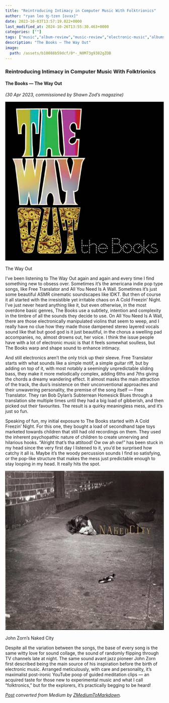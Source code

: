 ```yaml
---
title: "Reintroducing Intimacy in Computer Music With Folktrionics"
author: "ryan leo ꜩ-tzen [ovxx]"
date: 2023-10-03T13:57:19.022+0000
last_modified_at: 2024-10-26T13:55:30.463+0000
categories: [""]
tags: ["music","album-review","music-review","electronic-music","albums-of-the-year"]
description: "The Books — The Way Out"
image:
  path: /assets/b10088b59dcf/0*-_N0M73g9382gZOB
---
```


### Reintroducing Intimacy in Computer Music With Folktrionics
#### The Books — The Way Out

_\(30 Apr 2023, commissioned by Shawn Zod’s magazine\)_


![The Way Out](assets/b10088b59dcf/0*-_N0M73g9382gZOB)

The Way Out

I’ve been listening to The Way Out again and again and every time I find something new to obsess over\. Sometimes it’s the americana indie pop type songs, like Free Translator and All You Need Is A Wall\. Sometimes it’s just some beautiful ASMR cinematic soundscapes like IDKT\. But then of course it all started with the irresistible yet irritable chaos on A Cold Freezin’ Night\. I’ve just never heard anything like it, but even otherwise, in the most overdone basic genres, The Books use a subtlety, intention and complexity in the timbre of all the sounds they decide to use\. On All You Need Is A Wall, there are those electronically manipulated violins that seem to weep, and I really have no clue how they made those dampened stereo layered vocals sound like that but good god is it just beautiful, in the chorus a swelling pad accompanies, no, almost drowns out, her voice\. I think the issue people have with a lot of electronic music is that it feels somewhat soulless, but The Books warp and shape sound to enhance intimacy\.

And still electronics aren’t the only trick up their sleeve\. Free Translator starts with what sounds like a simple motif, a simple guitar riff, but by adding on top of it, with most notably a seemingly unpredictable sliding bass, they make it more melodically complex, adding 6ths and 7ths giving the chords a dreamy wandering effect\. It almost masks the main attraction of the track, the duo’s insistence on their unconventional approaches and their unwavering personality, the premise of the song itself — Free Translator\. They ran Bob Dylan’s Subterrean Homesick Blues through a translation site multiple times until they had a big load of gibberish, and then picked out their favourites\. The result is a quirky meaningless mess, and it’s just so fun\.

Speaking of fun, my initial exposure to The Books started with A Cold Freezin’ Night\. For this one, they bought a load of secondhand tape toys marketed towards children that still had old recordings on them\. They used the inherent psychopathic nature of children to create unnerving and hilarious hooks\. “Alright that’s tha attitood\! Ow ow ah ow\!” has been stuck in my head since the very first day I listened to it, you’d be surprised how catchy it all is\. Maybe it’s the woody percussion sounds I find so satisfying, or the pop\-like structure that makes the mess just predictable enough to stay looping in my head\. It really hits the spot\.


![John Zorn’s Naked City](assets/b10088b59dcf/0*8ZYflTJnT_IkkqM3.jpeg)

John Zorn’s Naked City

Despite all the variation between the songs, the base of every song is the same witty love for sound collage, the sound of randomly flipping through TV channels late at night\. The same sound avant jazz pioneer John Zorn first described being the main source of his inspiration before the birth of electronic music\. Arranged meticulously, with care and personality, it’s maximalist post\-ironic YouTube poop of guided meditation clips — an acquired taste for those new to experimental music and what I call “folktronics,” but for the explorers, it’s practically begging to be heard\!



_[Post](https://ryaen.medium.com/reintroducing-intimacy-in-computer-music-with-folktrionics-b10088b59dcf) converted from Medium by [ZMediumToMarkdown](https://github.com/ZhgChgLi/ZMediumToMarkdown)._

